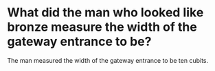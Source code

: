 # What did the man who looked like bronze measure the width of the gateway entrance to be?

The man measured the width of the gateway entrance to be ten cubits.
